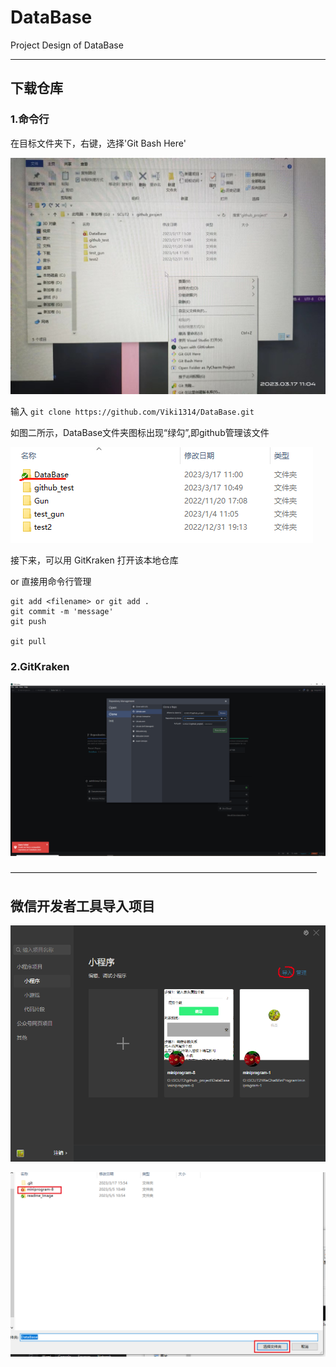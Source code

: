 # DataBase
Project Design of DataBase
___
## 下载仓库

### 1.命令行
在目标文件夹下，右键，选择'Git Bash Here'

![Image_1](./readme_Image/1.jpg  "1")

输入   ```git clone https://github.com/Viki1314/DataBase.git```

如图二所示，DataBase文件夹图标出现“绿勾”,即github管理该文件

![Image_2](./readme_Image/2.png "2")

接下来，可以用 GitKraken 打开该本地仓库 

or 直接用命令行管理
```
git add <filename> or git add .
git commit -m 'message'
git push

git pull
```

### 2.GitKraken

![Image_GitKraken_clone](./readme_Image/gitkraken_clone.png "GitKraken_clone")

———————————————————————————————————

## 微信开发者工具导入项目

![Image2_load1](./readme_Image/load1.png "load1")

![Image2_load2](./readme_Image/load2.png "load2")

